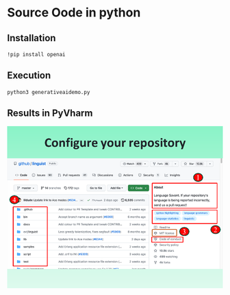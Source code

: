 # Source Oode in python

## Installation

```code
!pip install openai
```



## Execution 
```code
python3 generativeaidemo.py
```



## Results in PyVharm

![Configuration](https://github.com/operard/Health-Generative-AI/blob/main/images/05_IE_MBD_GITHUB_workshop_PERSO_DEV.png)
